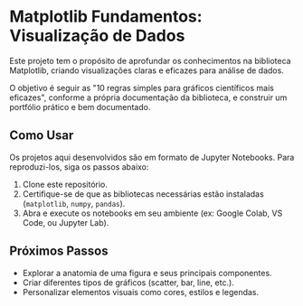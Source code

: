 # Matplotlib Fundamentos: Visualização de Dados

Este projeto tem o propósito de aprofundar os conhecimentos na biblioteca Matplotlib, criando visualizações claras e eficazes para análise de dados.

O objetivo é seguir as "10 regras simples para gráficos científicos mais eficazes", conforme a própria documentação da biblioteca, e construir um portfólio prático e bem documentado.

## Como Usar

Os projetos aqui desenvolvidos são em formato de Jupyter Notebooks. Para reproduzi-los, siga os passos abaixo:

1. Clone este repositório.
2. Certifique-se de que as bibliotecas necessárias estão instaladas (`matplotlib`, `numpy`, `pandas`).
3. Abra e execute os notebooks em seu ambiente (ex: Google Colab, VS Code, ou Jupyter Lab).

## Próximos Passos

* Explorar a anatomia de uma figura e seus principais componentes.
* Criar diferentes tipos de gráficos (scatter, bar, line, etc.).
* Personalizar elementos visuais como cores, estilos e legendas.
